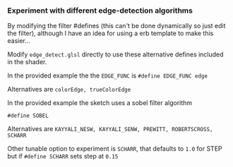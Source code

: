 ### Experiment with different edge-detection algorithms

By modifying the filter #defines (this can't be done dynamically so just edit the filter), although I have an idea for using a erb template to make this easier... 

Modify `edge_detect.glsl` directly to use these alternative defines included in the shader.

In the provided example the the `EDGE_FUNC` is
`#define EDGE_FUNC edge`

Alternatives are `colorEdge, trueColorEdge`

In the provided example the sketch uses a sobel filter algorithm

`#define SOBEL`

Alternatives are `KAYYALI_NESW, KAYYALI_SENW, PREWITT, ROBERTSCROSS, SCHARR`

Other tunable option to experiment is `SCHARR`, that defaults to `1.0` for STEP but if `#define SCHARR` sets step at `0.15`
